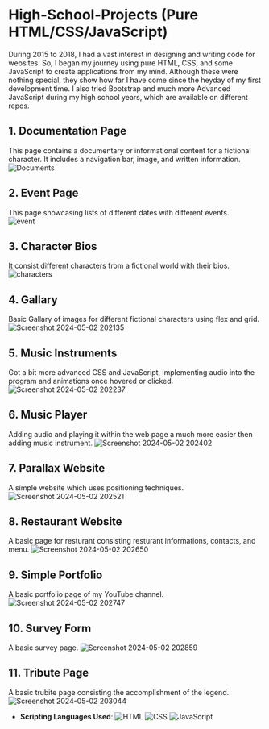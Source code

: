 # High-School-Projects (Pure HTML/CSS/JavaScript)

During 2015 to 2018, I had a vast interest in designing and writing code for websites. So, I began my journey using pure HTML, CSS, and some JavaScript to create applications from my mind. Although these were nothing special, they show how far I have come since the heyday of my first development time.
I also tried Bootstrap and much more Advanced JavaScript during my high school years, which are available on different repos.

## 1. Documentation Page
This page contains a documentary or informational content for a fictional character. It includes a navigation bar, image, and written information.
![Documents](https://github.com/AhmadYasi/High-School-Projects/assets/130148111/7f57d78f-9611-4bdf-b866-cf130670d549)

## 2. Event Page
This page showcasing lists of different dates with different events.  
![event](https://github.com/AhmadYasi/High-School-Projects/assets/130148111/e023b10b-1676-4fc3-aad2-2f02e3f89f5c)

## 3. Character Bios
It consist different characters from a fictional world with their bios.
![characters](https://github.com/AhmadYasi/High-School-Projects/assets/130148111/ab496d9f-b217-4f48-9ece-cb6817580938)

## 4. Gallary
Basic Gallary of images for different fictional characters using flex and grid.
![Screenshot 2024-05-02 202135](https://github.com/AhmadYasi/High-School-Projects/assets/130148111/79b63535-d165-4695-bae9-6e2c434f0901)

## 5. Music Instruments
Got a bit more advanced CSS and JavaScript, implementing audio into the program and animations once hovered or clicked.
![Screenshot 2024-05-02 202237](https://github.com/AhmadYasi/High-School-Projects/assets/130148111/5f2ae1dd-9e71-42bc-ad63-d0c8c06d44ea)

## 6. Music Player
Adding audio and playing it within the web page a much more easier then adding music instrument.
![Screenshot 2024-05-02 202402](https://github.com/AhmadYasi/High-School-Projects/assets/130148111/e842f427-c3ef-4c34-acbb-43d277100ca4)

## 7. Parallax Website
A simple website which uses positioning techniques.
![Screenshot 2024-05-02 202521](https://github.com/AhmadYasi/High-School-Projects/assets/130148111/f5375229-fb52-490d-b5f3-6375f59e4469)

## 8. Restaurant Website
A basic page for resturant consisting resturant informations, contacts, and menu.
![Screenshot 2024-05-02 202650](https://github.com/AhmadYasi/High-School-Projects/assets/130148111/38633260-9716-43ef-8b01-4ebc91dedc5b)

## 9. Simple Portfolio
A basic portfolio page of my YouTube channel.
![Screenshot 2024-05-02 202747](https://github.com/AhmadYasi/High-School-Projects/assets/130148111/a1dca128-942f-4cb3-a041-d5f43a80bad1)

## 10. Survey Form
A basic survey page.
![Screenshot 2024-05-02 202859](https://github.com/AhmadYasi/High-School-Projects/assets/130148111/35d28618-33f8-4d6e-a239-c1378a602351)

## 11. Tribute Page
A basic trubite page consisting the accomplishment of the legend.
![Screenshot 2024-05-02 203044](https://github.com/AhmadYasi/High-School-Projects/assets/130148111/82244976-6e44-4a85-95f3-a48b2dd6d604)




- **Scripting Languages Used**:
![HTML](https://img.shields.io/badge/-HTML-E34F26?logo=html5&logoColor=white) ![CSS](https://img.shields.io/badge/-CSS-1572B6?logo=css3&logoColor=white) ![JavaScript](https://img.shields.io/badge/-JavaScript-F7DF1E?logo=javascript&logoColor=black)
